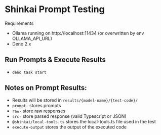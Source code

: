 # Shinkai Prompt Testing

Requirements 
* Ollama running on http://localhost:11434 (or overwritten by env OLLAMA_API_URL)
* Deno 2.x

## Run Prompts & Execute Results
* `deno task start`

## Notes on Prompt Results:
* Results will be stored in `results/{model-name}/{test-code}/` 
* `prompt-` stores prompts 
* `raw-` store raw responses
* `src-` store parsed response (valid Typescript or JSON)
* `@shinkai/local-tools.ts` stores the local-tools.ts file used in the test
* `execute-output` stores the output of the executed code
